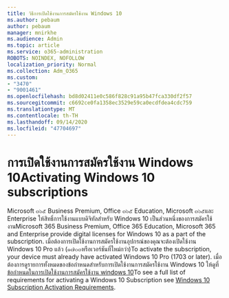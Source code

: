 ```yaml
---
title: วิธีการเปิดใช้งานการสมัครใช้งาน Windows 10
ms.author: pebaum
author: pebaum
manager: mnirkhe
ms.audience: Admin
ms.topic: article
ms.service: o365-administration
ROBOTS: NOINDEX, NOFOLLOW
localization_priority: Normal
ms.collection: Adm_O365
ms.custom:
- "3470"
- "9001461"
ms.openlocfilehash: bd8d02411e0c586f828c91a95b47fca330df2f57
ms.sourcegitcommit: c6692ce0fa1358ec3529e59ca0ecdfdea4cdc759
ms.translationtype: MT
ms.contentlocale: th-TH
ms.lasthandoff: 09/14/2020
ms.locfileid: "47704697"
---
```

# <a name="activating-windows-10-subscriptions"></a><span data-ttu-id="6b709-102">การเปิดใช้งานการสมัครใช้งาน Windows 10</span><span class="sxs-lookup"><span data-stu-id="6b709-102">Activating Windows 10 subscriptions</span></span>

<span data-ttu-id="6b709-103">Microsoft ๓๖๕ Business Premium, Office ๓๖๕ Education, Microsoft ๓๖๕และ Enterprise ให้สิทธิ์การใช้งานแบบดิจิทัลสำหรับ Windows 10 เป็นส่วนหนึ่งของการสมัครใช้งาน</span><span class="sxs-lookup"><span data-stu-id="6b709-103">Microsoft 365 Business Premium, Office 365 Education, Microsoft 365 and Enterprise provide digital licenses for Windows 10 as a part of the subscription.</span></span> <span data-ttu-id="6b709-104">เมื่อต้องการเปิดใช้งานการสมัครใช้งานอุปกรณ์ของคุณจะต้องเปิดใช้งาน Windows 10 Pro แล้ว (๑๗๐๓หรือเวอร์ชันที่ใหม่กว่า)</span><span class="sxs-lookup"><span data-stu-id="6b709-104">To activate the subscription, your device must already have activated Windows 10 Pro (1703 or later).</span></span> <span data-ttu-id="6b709-105">เมื่อต้องการดูรายการทั้งหมดของข้อกำหนดสำหรับการเปิดใช้งานการสมัครใช้งาน Windows 10 ให้ดูที่[ข้อกำหนดในการเปิดใช้งานการสมัครใช้งาน windows 10](https://docs.microsoft.com/windows/deployment/windows-10-subscription-activation#requirements)</span><span class="sxs-lookup"><span data-stu-id="6b709-105">To see a full list of requirements for activating a Windows 10 Subscription see [Windows 10 Subscription Activation Requirements](https://docs.microsoft.com/windows/deployment/windows-10-subscription-activation#requirements).</span></span>
